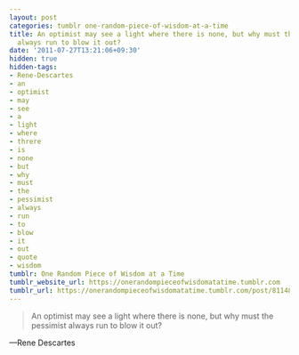 ```yaml
---
layout: post
categories: tumblr one-random-piece-of-wisdom-at-a-time
title: An optimist may see a light where there is none, but why must the pessimist
  always run to blow it out?
date: '2011-07-27T13:21:06+09:30'
hidden: true
hidden-tags:
- Rene-Descartes
- an
- optimist
- may
- see
- a
- light
- where
- threre
- is
- none
- but
- why
- must
- the
- pessimist
- always
- run
- to
- blow
- it
- out
- quote
- wisdom
tumblr: One Random Piece of Wisdom at a Time
tumblr_website_url: https://onerandompieceofwisdomatatime.tumblr.com
tumblr_url: https://onerandompieceofwisdomatatime.tumblr.com/post/8114866837/an-optimist-may-see-a-light-where-there-is-none
---
```

> An optimist may see a light where there is none, but why must the pessimist always run to blow it out?

—Rene Descartes&nbsp;
